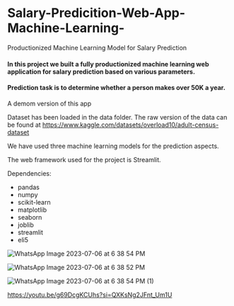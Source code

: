 # Salary-Predicition-Web-App-Machine-Learning-
Productionized Machine Learning Model for Salary Prediction

#### In this project we built a fully productionized machine learning web application for salary prediction based on various parameters.

#### Prediction task is to determine whether a person makes over 50K a year.

A demom version of this app 

Dataset has been loaded in the data folder. The raw version of the data can be found at https://www.kaggle.com/datasets/overload10/adult-census-dataset 

We have used three machine learning models for the prediction aspects. 

The web framework used for the project is Streamlit.

Dependencies:

* pandas
* numpy
* scikit-learn
* matplotlib
* seaborn
* joblib
* streamlit
* eli5

![WhatsApp Image 2023-07-06 at 6 38 54 PM](https://github.com/Dubeyrock/Adult-Census-Income-Prediction-project-/assets/96882359/ec391b3b-75bc-43b6-bdfe-be2ccf45f9c6) 

![WhatsApp Image 2023-07-06 at 6 38 52 PM](https://github.com/Dubeyrock/Adult-Census-Income-Prediction-project-/assets/96882359/b49ebcd1-0577-496b-8dfc-91eeb36e9011) 

 ![WhatsApp Image 2023-07-06 at 6 38 54 PM (1)](https://github.com/Dubeyrock/Adult-Census-Income-Prediction-project-/assets/96882359/0295170a-4b47-4fb6-8037-1947af74bad7)

https://youtu.be/g69DcgKCUhs?si=QXKsNg2JFnt_Um1U 








